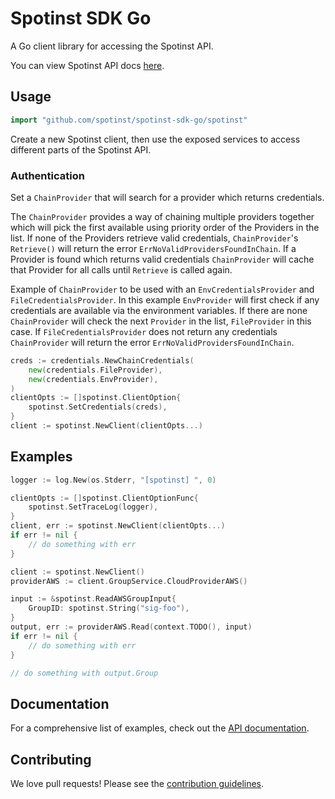 # Spotinst SDK Go

A Go client library for accessing the Spotinst API.

You can view Spotinst API docs [here](http://help.spotinst.com/api/).

## Usage

```go
import "github.com/spotinst/spotinst-sdk-go/spotinst"
```

Create a new Spotinst client, then use the exposed services to
access different parts of the Spotinst API.

### Authentication

Set a `ChainProvider` that will search for a provider which returns credentials.

The `ChainProvider` provides a way of chaining multiple providers together
which will pick the first available using priority order of the Providers
in the list. If none of the Providers retrieve valid credentials, `ChainProvider`'s
`Retrieve()` will return the error `ErrNoValidProvidersFoundInChain`. If a Provider 
is found which returns valid credentials `ChainProvider` will cache that Provider 
for all calls until `Retrieve` is called again.

Example of `ChainProvider` to be used with an `EnvCredentialsProvider` and
`FileCredentialsProvider`. In this example `EnvProvider` will first check if
any credentials are available via the environment variables. If there are
none `ChainProvider` will check the next `Provider` in the list, `FileProvider`
in this case. If `FileCredentialsProvider` does not return any credentials
`ChainProvider` will return the error `ErrNoValidProvidersFoundInChain`.

```go
creds := credentials.NewChainCredentials(
    new(credentials.FileProvider),
    new(credentials.EnvProvider),
)
clientOpts := []spotinst.ClientOption{
    spotinst.SetCredentials(creds),
}
client := spotinst.NewClient(clientOpts...)
```

## Examples

```go
logger := log.New(os.Stderr, "[spotinst] ", 0)

clientOpts := []spotinst.ClientOptionFunc{
    spotinst.SetTraceLog(logger),
}
client, err := spotinst.NewClient(clientOpts...)
if err != nil {
    // do something with err
}

client := spotinst.NewClient()
providerAWS := client.GroupService.CloudProviderAWS()

input := &spotinst.ReadAWSGroupInput{
    GroupID: spotinst.String("sig-foo"),
}
output, err := providerAWS.Read(context.TODO(), input)
if err != nil {
    // do something with err
}

// do something with output.Group
```

## Documentation

For a comprehensive list of examples, check out the [API documentation](http://help.spotinst.com/api/).

## Contributing

We love pull requests! Please see the [contribution guidelines](CONTRIBUTING.md).
